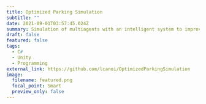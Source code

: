 ```yaml
---
title: Optimized Parking Simulation
subtitle: ""
date: 2021-09-01T03:57:45.024Z
summary: Simulation of multiagents with an intelligent system to improve the waiting time of cars when looking for a parking space in a plaza. Made in Unity
draft: false
featured: false
tags:
  - C#
  - Unity
  - Programming
external_link: https://github.com/lcanoi/OptimizedParkingSimulation
image:
  filename: featured.png
  focal_point: Smart
  preview_only: false
---
```

